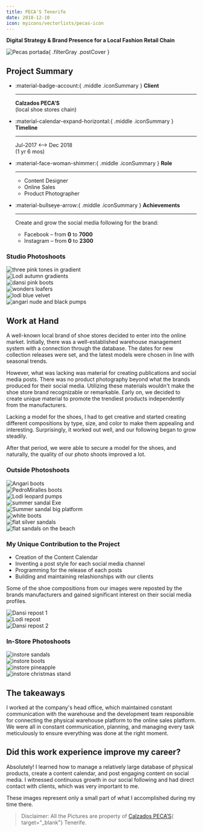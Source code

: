 ```yaml
---
title: PECA'S Tenerife
date: 2018-12-10
icon: myicons/vectorlists/pecas-icon
---
```


**Digital Strategy & Brand Presence for a Local Fashion Retail Chain**

![Pecas portada](../../img/pecas/outside-jonisand.webp){ .filterGray .postCover }


## Project Summary

<div class="grid cards" markdown>

-   :material-badge-account:{ .middle .iconSummary }  __Client__

    ---

    **Calzados PECA’S** <br>
    (local shoe stores chain)

-   :material-calendar-expand-horizontal:{ .middle .iconSummary }  __Timeline__

    ---

    Jul-2017 <--> Dec 2018 <br>
    (1 yr 6 mos)

-   :material-face-woman-shimmer:{ .middle .iconSummary }  __Role__

    ---

    - Content Designer 
    - Online Sales
    - Product Photographer

-   :material-bullseye-arrow:{ .middle .iconSummary }  __Achievements__

    ---

    Create and grow the social media following for the brand: <br>

    - Facebook – from **0** to **7000** 
    - Instagram – from **0** to **2300** 

</div>

### Studio Photoshoots

<div class="galleryFlex">

<div class="galleryItems">
    <div>
        <img src="../../../img/pecas/studio-sand.webp" alt="three pink tones in gradient" />
    </div>
    <div>
        <img src="../../../img/pecas/studio-lodi.webp" alt="Lodi autumn gradients" />
    </div>
    <div>
        <img src="../../../img/pecas/studio-dansi.webp" alt="dansi pink boots" />
    </div>
    <div>
        <img src="../../../img/pecas/studio-wond.webp" alt="wonders loafers" />
    </div>
    <div>
        <img src="../../../img/pecas/studio-lodi-marino.webp" alt="lodi blue velvet" />
    </div>    
    <div>
        <img src="../../../img/pecas/studio-angari.webp" alt="angari nude and black pumps" />
    </div>    
</div>

</div>


## Work at Hand

A well-known local brand of shoe stores decided to enter into the online market. Initially, there was a well-established warehouse management system with a connection through the database. The dates for new collection releases were set, and the latest models were chosen in line with seasonal trends.

However, what was lacking was material for creating publications and social media posts. There was no product photography beyond what the brands produced for their social media. Utilizing these materials wouldn't make the shoe store brand recognizable or remarkable. Early on, we decided to create unique material to promote the trendiest products independently from the manufacturers.

Lacking a model for the shoes, I had to get creative and started creating different compositions by type, size, and color to make them appealing and interesting. Surprisingly, it worked out well, and our following began to grow steadily.

After that period, we were able to secure a model for the shoes, and naturally, the quality of our photo shoots improved a lot.

### Outside Photoshoots

<div class="galleryFlex">

<div class="galleryItems">
    <div>
        <img src="../../../img/pecas/outside-angari-botin.webp" alt="Angari boots" />
    </div>
    <div>
        <img src="../../../img/pecas/outside-botinpedro.webp" alt="PedroMiralles boots" />
    </div>
    <div>
        <img src="../../../img/pecas/outside-falda.webp" alt="Lodi leopard pumps" />
    </div>
    <div>
        <img src="../../../img/pecas/outside-Sandalia-de-tira-exe.webp" alt="summer sandal Exe" />
    </div>
    <div>
        <img src="../../../img/pecas/outside-Sandalias.webp" alt="Summer sandal big platform" />
    </div>    
    <div>
        <img src="../../../img/pecas/outside-lodi.webp" alt="white boots" />
    </div>
    <div>
        <img src="../../../img/pecas/outside-Sandalia-plana.webp" alt="flat silver sandals" />
    </div>  
    <div>
        <img src="../../../img/pecas/outside-Sandalia de tira.webp" alt="flat sandals on the beach" />
    </div>   
</div>

</div>

### My Unique Contribution to the Project

- Creation of the Content Calendar
- Inventing a post style for each social media channel
- Programming for the release of each posts
- Building and maintaining relashionships with our clients

Some of the shoe compositions from our images were reposted by the brands manufacturers and gained significant interest on their social media profiles.

<div class="galGrid">

<div class="galGridItem filterGray">
    <div>
        <img src="../../../img/pecas/Dansi-shoes-repost-2.webp" alt=" Dansi repost 1" />
    </div>
    <div>
        <img src="../../../img/pecas/Lodi-shoes-captura.webp" alt=" Lodi repost" />
    </div>
    <div>
        <img src="../../../img/pecas/Dansi-shoes-repost.webp" alt="Dansi repost 2" />
    </div>    
</div>

</div>

### In-Store Photoshoots

<div class="galleryFlex">

<div class="galleryItems">
    <div>
        <img src="../../../img/pecas/instore-lodi-sandals.webp" alt="instore sandals" />
    </div>
    <div>
        <img src="../../../img/pecas/instore-panamajacks.webp" alt="instore boots" />
    </div>
    <div>
        <img src="../../../img/pecas/instore-wereopen.webp" alt="instore pineapple" />
    </div>
    <div>
        <img src="../../../img/pecas/instore-christmas.webp" alt="instore christmas stand" />
    </div>
 
</div>

</div>

## The takeaways

I worked at the company's head office, which maintained constant communication with the warehouse and the development team responsible for connecting the physical warehouse platform to the online sales platform. We were all in constant communication, planning, and managing every task meticulously to ensure everything was done at the right moment.

## Did this work experience improve my career?

Absolutely! I learned how to manage a relatively large database of physical products, create a content calendar, and post engaging content on social media. I witnessed continuous growth in our social following and had direct contact with clients, which was very important to me.

These images represent only a small part of what I accomplished during my time there.

> Disclaimer: All the Pictures are property of [Calzados PECA’S](https://pecas.com){ target="_blank"} Tenerife. 